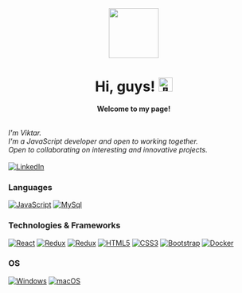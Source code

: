 <div id="header" align="center">
  <img src= "https://media.giphy.com/media/M9gbBd9nbDrOTu1Mqx/giphy.gif" width="100"/>
</div>

<h1 align="center">Hi, guys! <img src="https://github.com/wervlad/wervlad/assets/24524555/766d336d-b87d-44ba-807c-c51de2bc6b4d" width="28px" alt="👋"></h1>
<p align="center">
    <b>Welcome to my page!</b><br><br>
</p>

<i>
    I'm Viktar.<br>
    I'm a JavaScript developer and open to working together.<br>
    Open to collaborating on interesting and innovative projects.<br>
</i><br>


<a href="https://www.linkedin.com/in/viktar-kalosha-1b8457151">
        <img src="https://img.shields.io/badge/LinkedIn-blue?style=flat-square&logo=linkedin" alt="LinkedIn">
</a>


### Languages
[![JavaScript](https://img.shields.io/badge/javascript-black?style=for-the-badge&logo=javascript)]([https://github.com/wervlad](https://github.com/Viktarprof?tab=repositories))
[![MySql](https://img.shields.io/badge/MySql-black?style=for-the-badge&logo=mysql)](https://github.com/Viktarprof?tab=repositories)

### Technologies & Frameworks
[![React](https://img.shields.io/badge/react-black?style=for-the-badge&logo=react)](https://github.com/wervlad](https://github.com/Viktarprof?tab=repositories))
[![Redux](https://img.shields.io/badge/redux-black?style=for-the-badge&logo=redux)](https://github.com/wervlad](https://github.com/Viktarprof?tab=repositories))
[![Redux](https://img.shields.io/badge/Redux_Toolkit-black?style=for-the-badge&logo=reduxToolkit)](https://github.com/wervlad](https://github.com/Viktarprof?tab=repositories))
[![HTML5](https://img.shields.io/badge/html5-black?style=for-the-badge&logo=html5)](https://hub.docker.com/u/wervlad](https://github.com/Viktarprof?tab=repositories))
[![CSS3](https://img.shields.io/badge/css3-black?style=for-the-badge&logo=css3)](https://github.com/Viktarprof?tab=repositories)
[![Bootstrap](https://img.shields.io/badge/Bootstrap-black?style=for-the-badge&logo=Bootstrap)](https://github.com/Viktarprof?tab=repositories)
[![Docker](https://img.shields.io/badge/docker-black?style=for-the-badge&logo=docker)](https://github.com/Viktarprof?tab=repositories)

### OS
[![Windows](https://img.shields.io/badge/Windows-black?style=for-the-badge&logo=Windows)](https://github.com/Viktarprof?tab=repositories)
[![macOS](https://img.shields.io/badge/macOS-black?style=for-the-badge&logo=macOS)](https://github.com/Viktarprof?tab=repositories)


<!---
Viktarprof/Viktarprof is a ✨ special ✨ repository because its `README.md` (this file) appears on your GitHub profile.
You can click the Preview link to take a look at your changes.
--->
